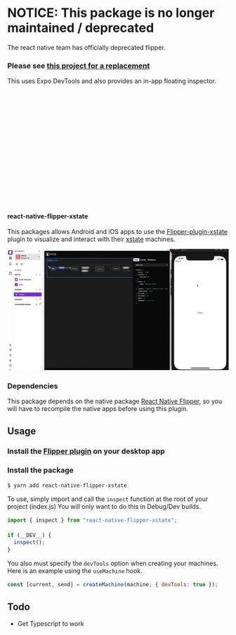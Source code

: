 # NOTICE: This package is no longer maintained / deprecated
The react native team has officially deprecated flipper. 

### Please see [this project for a replacement](https://github.com/cpetzel/expo-xstate-inspect)
This uses Expo DevTools and also provides an in-app floating inspector. 


<pre>













  


</pre>





#### react-native-flipper-xstate

This packages allows Android and iOS apps to use the [Flipper-plugin-xstate](https://github.com/cpetzel/flipper-plugin-xstate) plugin to visualize and interact with their [xstate](https://xstate.js.org/docs/) machines.

![Xstate Viz](static/xstate-viz-rn.gif?raw=true "Xstate Viz")

### Dependencies

This package depends on the native package [React Native Flipper](https://github.com/facebook/flipper/tree/main/react-native/react-native-flipper), so you will have to recompile the native apps before using this plugin.

## Usage

### Install the [Flipper plugin](https://github.com/cpetzel/flipper-plugin-xstate) on your desktop app

### Install the package
```sh
$ yarn add react-native-flipper-xstate
```

To use, simply import and call the `inspect` function at the root of your project (index.js) You will only want to do this in Debug/Dev builds.

```js
import { inspect } from "react-native-flipper-xstate";

if (__DEV__) {
  inspect();
}
```

You also must specify the `devTools` option when creating your machines. Here is an example using the `useMachine` hook.

```js
const [current, send] = createMachine(machine, { devTools: true });
```

## Todo

- Get Typescript to work
